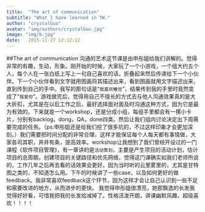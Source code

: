 ```yaml
---
title:  "The art of communication"
subtitle: "What I have learned in TW."
author: "crystalGuo"
avatar: "img/authors/crystalGuo.jpg"
image: "img/b.jpg"
date:   2015-11-27 12:12:12
---
```

##The art of communication
    沟通的艺术这节课是由申彤姐给我们讲解的。觉得非常的有趣，生动，形象。刚开始的时候，大家玩了一个小游戏，一个组大约五个人，每个人在一张白纸上写上一句自己喜欢的话，折叠起来然后传递给下一个小伙伴。下一个小伙伴看到文字就用图画将其描述出来，看到图画就用文字描述出来，直到传到自己的手中。我写的那句话是“`我喜欢睡觉`”，结果传到我的手里时竟然变成了“`我爱你`”。游戏做完后，觉得用自己不擅长的方式去与他人沟通效果真的是大大折扣，尤其是在以后工作之后，最好选择面对面及时沟通这种方式，因为它是最为有效的。下来就是一个workshop，还是分成小组，每组手里都会有一摞小卡片，分别有backlog，dong，QA，done四类。然后让我们组内讨论决定出下周需要完成的任务。（ps:申彤姐还是给我们挖了很多坑的，不过这样印象才会更加深刻。）我们需要把时间分配的非常合理，这样才能保证每个人每天都有事情做，大家各司其职，井井有条，提高效率。workshop让我想到了我们曾经开设过的一门课程《软件项目管理》，有一章讲的是`活动策划`，主要是产生项目的活动计划，估计项目的总周期，创建项目的关键路径和优先网络，觉得这门课确实如我们老师所说的，工作几年之后再去看的话效果会更好。因为当时听的云里雾里的，尤其是甘特图之类的，不知道怎么用。下午的时候讲了一些case，以及如何更好的做feedback。我非常喜欢feedback这个环节，因为这样才会让自己认识到一些不足和需要改进的地方，从而进步的更快。
    我觉得申彤姐很漂亮，她那飘逸的长发我觉得好好看，可惜我把我的长发给减掉了。性格活泼开朗，讲课幽默风趣，超级喜欢！！！！
